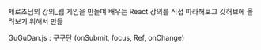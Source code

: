 제로초님의 강의_웹 게임을 만들며 배우는 React 강의를 직접 따라해보고 깃허브에 올려보기 위해서 만듦

GuGuDan.js : 구구단 (onSubmit, focus, Ref, onChange)
